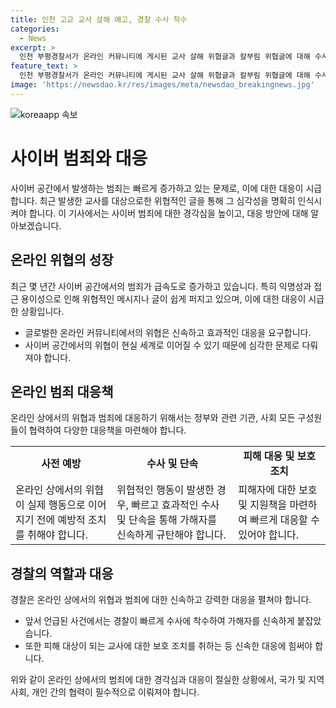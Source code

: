 ```yaml
---
title: 인천 고교 교사 살해 예고, 경찰 수사 착수
categories:
  - News
excerpt: >
  인천 부평경찰서가 온라인 커뮤니티에 게시된 교사 살해 위협글과 칼부림 위협글에 대해 수사에 착수했습니다. 이 두 글이 동일한 IP에서 작성된 것으로 파악되고, 경찰은 용의자를 추적 중이며 피의자가 지목된 교사에 대한 보호 조치도 진행 중입니다. (150자)
feature_text: >
  인천 부평경찰서가 온라인 커뮤니티에 게시된 교사 살해 위협글과 칼부림 위협글에 대해 수사에 착수했습니다. 이 두 글이 동일한 IP에서 작성된 것으로 파악되고, 경찰은 용의자를 추적 중이며 피의자가 지목된 교사에 대한 보호 조치도 진행 중입니다. (150자)
image: 'https://newsdao.kr/res/images/meta/newsdao_breakingnews.jpg'
---
```


<p><img src="https://newsdao.kr/res/images/meta/newsdao_breakingnews.jpg" alt="koreaapp 속보" /></p>

<h1>사이버 범죄와 대응</h1>

<p data-ke-size="size16">사이버 공간에서 발생하는 범죄는 빠르게 증가하고 있는 문제로, 이에 대한 대응이 시급합니다. 최근 발생한 교사를 대상으로한 위협적인 글을 통해 그 심각성을 명확히 인식시켜야 합니다. 이 기사에서는 사이버 범죄에 대한 경각심을 높이고, 대응 방안에 대해 알아보겠습니다.</p>

<h2 data-ke-size="size26">온라인 위협의 성장</h2>

<p data-ke-size="size16">최근 몇 년간 사이버 공간에서의 범죄가 급속도로 증가하고 있습니다. 특히 익명성과 접근 용이성으로 인해 위협적인 메시지나 글이 쉽게 퍼지고 있으며, 이에 대한 대응이 시급한 상황입니다.</p>

<ul>
  <li>글로벌한 온라인 커뮤니티에서의 위협은 신속하고 효과적인 대응을 요구합니다.</li>
  <li>사이버 공간에서의 위협이 현실 세계로 이어질 수 있기 때문에 심각한 문제로 다뤄져야 합니다.</li>
</ul>

<h2 data-ke-size="size26">온라인 범죄 대응책</h2>

<p data-ke-size="size16">온라인 상에서의 위협과 범죄에 대응하기 위해서는 정부와 관련 기관, 사회 모든 구성원들이 협력하여 다양한 대응책을 마련해야 합니다. </p>

<table>
  <tr>
    <td style="text-align: center; height: 17px;"><b>사전 예방</b></td>
    <td style="text-align: center; height: 17px;"><b>수사 및 단속</b></td>
    <td style="text-align: center; height: 17px;"><b>피해 대응 및 보호 조치</b></td>
  </tr>
  <tr>
    <td>온라인 상에서의 위협이 실제 행동으로 이어지기 전에 예방적 조치를 취해야 합니다.</td>
    <td>위협적인 행동이 발생한 경우, 빠르고 효과적인 수사 및 단속을 통해 가해자를 신속하게 규탄해야 합니다.</td>
    <td>피해자에 대한 보호 및 지원책을 마련하여 빠르게 대응할 수 있어야 합니다.</td>
  </tr>
</table>

<h2 data-ke-size="size26">경찰의 역할과 대응</h2>

<p data-ke-size="size16">경찰은 온라인 상에서의 위협과 범죄에 대한 신속하고 강력한 대응을 펼쳐야 합니다. </p>

<ul>
  <li>앞서 언급된 사건에서는 경찰이 빠르게 수사에 착수하여 가해자를 신속하게 붙잡았습니다.</li>
  <li>또한 피해 대상이 되는 교사에 대한 보호 조치를 취하는 등 신속한 대응에 힘써야 합니다.</li>
</ul>

<p data-ke-size="size16">위와 같이 온라인 상에서의 범죄에 대한 경각심과 대응이 절실한 상황에서, 국가 및 지역사회, 개인 간의 협력이 필수적으로 이뤄져야 합니다.</p>

<p data-ke-size="size16">&nbsp;</p>

